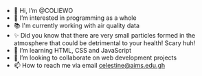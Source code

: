 - 👋 Hi, I’m @COLIEWO
- 👀 I’m interested in programming as a whole
- 📚 I'm currently working with air quality data
- ✨ Did you know that there are very small particles formed in the atmosphere that could be detrimental to your health! Scary huh!
- 🌱 I’m learning HTML, CSS and JavaScript
- 💞️ I’m looking to collaborate on web development projects
- 📫 How to reach me via email celestine@aims.edu.gh

<!---
COLIEWO/COLIEWO is a ✨ special ✨ repository because its `README.md` (this file) appears on your GitHub profile.
You can click the Preview link to take a look at your changes.
--->
